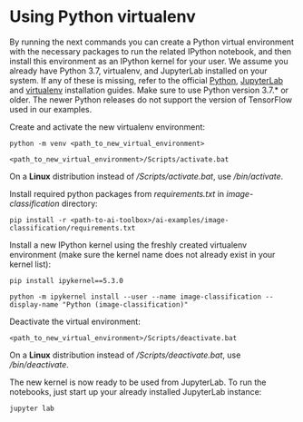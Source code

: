 <!--- Copyright 2020 Siemens AG -->
<!--- SPDX-License-Identifier: MIT -->

# Using Python virtualenv

By running the next commands you can create a Python virtual environment with the necessary packages to run the related IPython notebook, and then install this environment as an IPython kernel for your user. We assume you already have Python 3.7, virtualenv, and JupyterLab installed on your system. If any of these is missing, refer to the official [Python](https://www.python.org/downloads/), [JupyterLab](https://jupyterlab.readthedocs.io/en/stable/getting_started/installation.html) and [virtualenv](https://virtualenv.pypa.io/en/latest/installation.html) installation guides. Make sure to use Python version 3.7.* or older. The newer Python releases do not support the version of TensorFlow used in our examples.

Create and activate the new virtualenv environment:
```commandline
python -m venv <path_to_new_virtual_environment>

<path_to_new_virtual_environment>/Scripts/activate.bat
```
On a **Linux** distribution instead of */Scripts/activate.bat*, use */bin/activate*.

Install required python packages from *requirements.txt* in *image-classification* directory:
```commandline
pip install -r <path-to-ai-toolbox>/ai-examples/image-classification/requirements.txt
```
Install a new IPython kernel using the freshly created virtualenv environment (make sure the kernel name does not already exist in your kernel list):
```commandline
pip install ipykernel==5.3.0

python -m ipykernel install --user --name image-classification --display-name "Python (image-classification)"
``` 
Deactivate the virtual environment:
```commandline
<path_to_new_virtual_environment>/Scripts/deactivate.bat
```
On a **Linux** distribution instead of */Scripts/deactivate.bat*, use */bin/deactivate*.

The new kernel is now ready to be used from JupyterLab. To run the notebooks, just start up your already installed JupyterLab instance:
```commandline
jupyter lab
``` 
